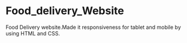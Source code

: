 # Food_delivery_Website
Food Delivery website.Made it responsiveness for tablet and mobile by using HTML and CSS.
